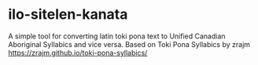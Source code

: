 # ilo-sitelen-kanata
A simple tool for converting latin toki pona text to Unified Canadian Aboriginal Syllabics and vice versa.
Based on Toki Pona Syllabics by zrajm
https://zrajm.github.io/toki-pona-syllabics/
